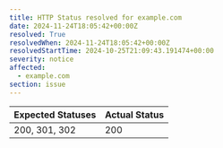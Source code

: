 ```yaml
---
title: HTTP Status resolved for example.com
date: 2024-11-24T18:05:42+00:00Z
resolved: True
resolvedWhen: 2024-11-24T18:05:42+00:00Z
resolvedStartTime: 2024-10-25T21:09:43.191474+00:00
severity: notice
affected:
  - example.com
section: issue
---
```


| Expected Statuses | Actual Status  |
|-------------------|----------------|
| 200, 301, 302 | 200 |
